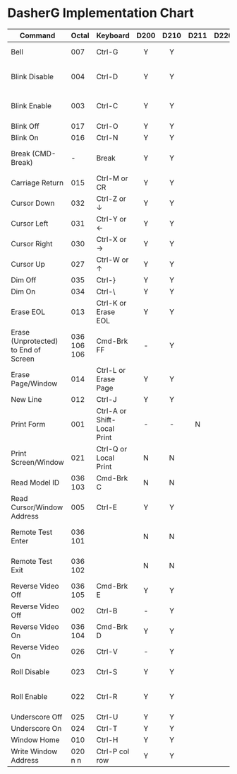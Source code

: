 # DasherG Implementation Chart

| Command                              | Octal       | Keyboard                   | D200  | D210 | D211 | D220 | D411 | Notes                            |
|--------------------------------------|-------------|----------------------------| :--:  | :--: | :--: | :--: | :--: |----------------------------------|
| Bell                                 | 007         | Ctrl-G                     | Y     | Y    |      |      |      | Must run from terminal           |
| Blink Disable                        | 004         | Ctrl-D                     | Y     | Y    |      |      |      | Disable blinking on screen  |
| Blink Enable                         | 003         | Ctrl-C                     | Y     | Y    |      |      |      | Enable blinking on screen  |
| Blink Off                            | 017         | Ctrl-O                     | Y     | Y    |      |      |      |                            |
| Blink On                             | 016         | Ctrl-N                     | Y     | Y    |      |      |      |                            |
| Break (CMD-Break)                    | -           | Break                      | Y     | Y    |      |      |      | TODO (Serial connection only)   |
| Carriage Return                      | 015         | Ctrl-M or CR               | Y     | Y    |      |      |      | No implied new line         |
| Cursor Down                          | 032         | Ctrl-Z or ↓                | Y     | Y    |      |      |      |                    |
| Cursor Left                          | 031         | Ctrl-Y or ←                | Y     | Y    |      |      |      |                     |
| Cursor Right                         | 030         | Ctrl-X or →                | Y     | Y    |      |      |      |                    |
| Cursor Up                            | 027         | Ctrl-W or ↑                | Y     | Y    |      |      |      |                   |
| Dim Off                              | 035         | Ctrl-}                     | Y     | Y    |      |      |      |                    |
| Dim On                               | 034         | Ctrl-\                     | Y     | Y    |      |      |      |                         |
| Erase EOL                            | 013         | Ctrl-K or Erase EOL        | Y     | Y    |      |      |      | Erase from Cursor to End of Line |
| Erase (Unprotected) to End of Screen | 036 106 106 | Cmd-Brk FF                 | -     | Y    |      |      |      |                         |
| Erase Page/Window                    | 014         | Ctrl-L or Erase Page       | Y     | Y    |      |      |      | ~Clear Screen on a D200    |
| New Line                             | 012         | Ctrl-J                     | Y     | Y    |      |      |      | ~Enter/Return              |
| Print Form                           | 001         | Ctrl-A or Shift-Local Print | -    | -    | N    |      |      | TODO            |
| Print Screen/Window                  | 021         | Ctrl-Q or Local Print      | N     | N    |      |      |      | Local Print button works    |
| Read Model ID                        | 036 103     | Cmd-Brk C                  | N     | N    |      |      |      | TODO            |
| Read Cursor/Window Address           | 005         | Ctrl-E                     | Y     | Y    |      |      |      |                 |
| Remote Test Enter                    | 036 101     |                            | N     | N    |      |      |      | *Will not implement in emulator* |
| Remote Test Exit                     | 036 102     |                            | N     | N    |      |      |      | *Will not implement in emulator* |
| Reverse Video Off                    | 036 105     | Cmd-Brk E                  | Y     | Y    |      |      |      | Inverse Chars off |
| Reverse Video Off                    | 002         | Ctrl-B                     | -     | Y    |      |      |      | Introduced in D210  |
| Reverse Video On                     | 036 104     | Cmd-Brk D                  | Y     | Y    |      |      |      | Inverse Chars on |
| Reverse Video On                     | 026         | Ctrl-V                     | -     | Y    |      |      |      | Introduced in D210 |
| Roll Disable                         | 023         | Ctrl-S                     | Y     | Y    |      |      |      | Turn on 'paged mode'|
| Roll Enable                          | 022         | Ctrl-R                     | Y     | Y    |      |      |      | Turn on normal scrolling|
| Underscore Off                       | 025         | Ctrl-U                     | Y     | Y    |      |      |      |  |
| Underscore On                        | 024         | Ctrl-T                     | Y     | Y    |      |      |      |  |
| Window Home                          | 010         | Ctrl-H                     | Y     | Y    |      |      |      |  |
| Write Window Address                 | 020 n n     | Ctrl-P col row             | Y     | Y    |      |      |      | Move cursor to addr |
